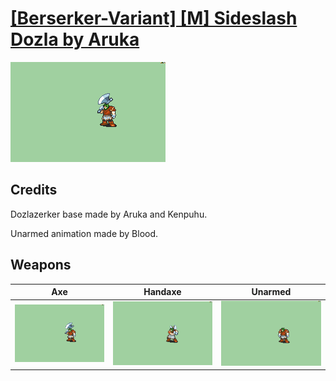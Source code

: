 # [\[Berserker-Variant\] \[M\] Sideslash Dozla by Aruka](./)
 

<img src="./3.%20Axe/Axe_000.png" alt="[Berserker-Variant] [M] Sideslash Dozla by Aruka standing" />

## Credits

Dozlazerker base made by Aruka and Kenpuhu.

Unarmed animation made by Blood.

## Weapons
 

|Axe |Handaxe |Unarmed |
|  :---: | :---: | :---: |
| <img alt="Axe animation" src="./3.%20Axe/Axe.gif" /> | <img alt="Handaxe animation" src="./4.%20Handaxe/Handaxe.gif" /> | <img alt="Unarmed animation" src="./8.%20Unarmed/Unarmed.gif" /> |
